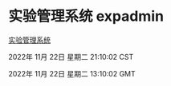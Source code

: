 # 实验管理系统 expadmin
[实验管理系统](http://59.174.11.49:56808/expadmin-782313d2-e1b1-4ea7-932e-3a55e6a1a4d0/)

2022年 11月 22日 星期二 21:10:02 CST

2022年 11月 22日 星期二 13:10:02 GMT
